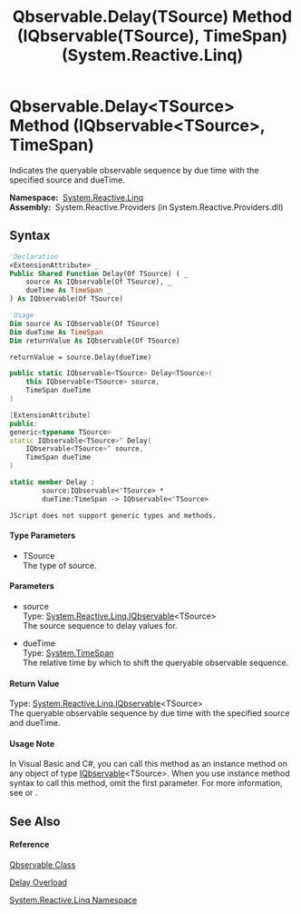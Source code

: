﻿---
title: Qbservable.Delay(TSource) Method (IQbservable(TSource), TimeSpan) (System.Reactive.Linq)
TOCTitle: Delay(TSource) Method (IQbservable(TSource), TimeSpan)
ms:assetid: M:System.Reactive.Linq.Qbservable.Delay``1(System.Reactive.Linq.IQbservable{``0},System.TimeSpan)
ms:mtpsurl: https://msdn.microsoft.com/en-us/library/Hh228932(v=VS.103)
ms:contentKeyID: 36068350
ms.date: 06/28/2011
mtps_version: v=VS.103
dev_langs:
- vb
- csharp
- c++
- fsharp
- jscript
---

# Qbservable.Delay\<TSource\> Method (IQbservable\<TSource\>, TimeSpan)

Indicates the queryable observable sequence by due time with the specified source and dueTime.

**Namespace:**  [System.Reactive.Linq](hh211929\(v=vs.103\).md)  
**Assembly:**  System.Reactive.Providers (in System.Reactive.Providers.dll)

## Syntax

``` vb
'Declaration
<ExtensionAttribute> _
Public Shared Function Delay(Of TSource) ( _
    source As IQbservable(Of TSource), _
    dueTime As TimeSpan _
) As IQbservable(Of TSource)
```

``` vb
'Usage
Dim source As IQbservable(Of TSource)
Dim dueTime As TimeSpan
Dim returnValue As IQbservable(Of TSource)

returnValue = source.Delay(dueTime)
```

``` csharp
public static IQbservable<TSource> Delay<TSource>(
    this IQbservable<TSource> source,
    TimeSpan dueTime
)
```

``` c++
[ExtensionAttribute]
public:
generic<typename TSource>
static IQbservable<TSource>^ Delay(
    IQbservable<TSource>^ source, 
    TimeSpan dueTime
)
```

``` fsharp
static member Delay : 
        source:IQbservable<'TSource> * 
        dueTime:TimeSpan -> IQbservable<'TSource> 
```

``` jscript
JScript does not support generic types and methods.
```

#### Type Parameters

  - TSource  
    The type of source.

#### Parameters

  - source  
    Type: [System.Reactive.Linq.IQbservable](hh229328\(v=vs.103\).md)\<TSource\>  
    The source sequence to delay values for.  

<!-- end list -->

  - dueTime  
    Type: [System.TimeSpan](https://msdn.microsoft.com/en-us/library/269ew577)  
    The relative time by which to shift the queryable observable sequence.  

#### Return Value

Type: [System.Reactive.Linq.IQbservable](hh229328\(v=vs.103\).md)\<TSource\>  
The queryable observable sequence by due time with the specified source and dueTime.  

#### Usage Note

In Visual Basic and C\#, you can call this method as an instance method on any object of type [IQbservable](hh229328\(v=vs.103\).md)\<TSource\>. When you use instance method syntax to call this method, omit the first parameter. For more information, see [](https://msdn.microsoft.com/en-us/library/Bb384936) or [](https://msdn.microsoft.com/en-us/library/Bb383977).

## See Also

#### Reference

[Qbservable Class](hh211693\(v=vs.103\).md)

[Delay Overload](hh229908\(v=vs.103\).md)

[System.Reactive.Linq Namespace](hh211929\(v=vs.103\).md)

